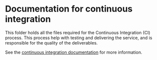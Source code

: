 # Documentation for continuous integration

This folder holds all the files required for the Continuous Integration (CI) process.
This process help with testing and delivering the service, and is responsible for
the quality of the deliverables.

See the [continuous integration documentation](./docs/) for more information.
